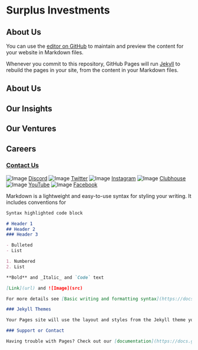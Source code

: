 # Surplus Investments
## About Us

You can use the [editor on GitHub](https://github.com/surplusinvestments/surplusinvestments.github.io/edit/main/README.md) to maintain and preview the content for your website in Markdown files.

Whenever you commit to this repository, GitHub Pages will run [Jekyll](https://jekyllrb.com/) to rebuild the pages in your site, from the content in your Markdown files.
## About Us
## Our Insights
## Our Ventures
## Careers
### [Contact Us](https://surplus.investments/contacts/)
![Image](src)
[Discord](url)
![Image](src)
[Twitter](url) 
![Image](src)
[Instagram](url) 
![Image](src)
[Clubhouse](url) 
![Image](src)
[YouTube](url)
![Image](src)
[Facebook](url)

Markdown is a lightweight and easy-to-use syntax for styling your writing. It includes conventions for

```markdown
Syntax highlighted code block

# Header 1
## Header 2
### Header 3

- Bulleted
- List

1. Numbered
2. List

**Bold** and _Italic_ and `Code` text

[Link](url) and ![Image](src)

For more details see [Basic writing and formatting syntax](https://docs.github.com/en/github/writing-on-github/getting-started-with-writing-and-formatting-on-github/basic-writing-and-formatting-syntax).

### Jekyll Themes

Your Pages site will use the layout and styles from the Jekyll theme you have selected in your [repository settings](https://github.com/surplusinvestments/surplusinvestments.github.io/settings/pages). The name of this theme is saved in the Jekyll `_config.yml` configuration file.

### Support or Contact

Having trouble with Pages? Check out our [documentation](https://docs.github.com/categories/github-pages-basics/) or [contact support](https://support.github.com/contact) and we’ll help you sort it out.
